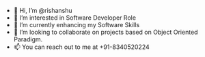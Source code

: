 - 👋 Hi, I’m @rishanshu
- 👀 I’m interested in Software Developer Role
- 🌱 I’m currently enhancing my Software Skills
- 💞️ I’m looking to collaborate on projects based on Object Oriented Paradigm.
- 📫 You can reach out to me at +91-8340520224

<!---
rishanshu/rishanshu is a ✨ special ✨ repository because its `README.md` (this file) appears on your GitHub profile.
You can click the Preview link to take a look at your changes.
--->
